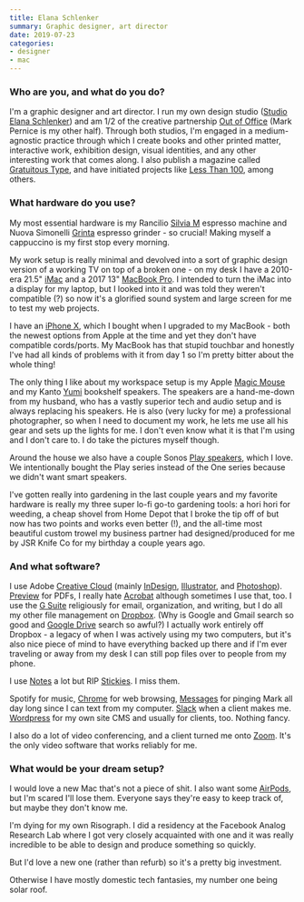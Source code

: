 ```yaml
---
title: Elana Schlenker
summary: Graphic designer, art director
date: 2019-07-23
categories:
- designer 
- mac
---
```


### Who are you, and what do you do?

I'm a graphic designer and art director. I run my own design studio ([Studio Elana Schlenker](http://elanaschlenker.com/ "Elana's studio website.")) and am 1/2 of the creative partnership [Out of Office](http://ooo-la.la/ "Elana and Mark's design website.") (Mark Pernice is my other half). Through both studios, I'm engaged in a medium-agnostic practice through which I create books and other printed matter, interactive work, exhibition design, visual identities, and any other interesting work that comes along. I also publish a magazine called [Gratuitous Type](http://gratuitoustype.com/ "A typography magazine."), and have initiated projects like [Less Than 100](http://elanaschlenker.com/76/ "Elana's pop-up gender wage parity shop."), among others.

### What hardware do you use?

My most essential hardware is my Rancilio [Silvia M][silvia] espresso machine and Nuova Simonelli [Grinta][] espresso grinder - so crucial! Making myself a cappuccino is my first stop every morning.

My work setup is really minimal and devolved into a sort of graphic design version of a working TV on top of a broken one - on my desk I have a 2010-era 21.5" [iMac][] and a 2017 13" [MacBook Pro][macbook-pro]. I intended to turn the iMac into a display for my laptop, but I looked into it and was told they weren't compatible (?) so now it's a glorified sound system and large screen for me to test my web projects.

I have an [iPhone X][iphone-x], which I bought when I upgraded to my MacBook - both the newest options from Apple at the time and yet they don't have compatible cords/ports. My MacBook has that stupid touchbar and honestly I've had all kinds of problems with it from day 1 so I'm pretty bitter about the whole thing!

The only thing I like about my workspace setup is my Apple [Magic Mouse][magic-mouse] and my Kanto [Yumi][] bookshelf speakers. The speakers are a hand-me-down from my husband, who has a vastly superior tech and audio setup and is always replacing his speakers. He is also (very lucky for me) a professional photographer, so when I need to document my work, he lets me use all his gear and sets up the lights for me. I don't even know what it is that I'm using and I don't care to. I do take the pictures myself though.

Around the house we also have a couple Sonos [Play speakers][play-1], which I love. We intentionally bought the Play series instead of the One series because we didn't want smart speakers.

I've gotten really into gardening in the last couple years and my favorite hardware is really my three super lo-fi go-to gardening tools: a hori hori for weeding, a cheap shovel from Home Depot that I broke the tip off of but now has two points and works even better (!), and the all-time most beautiful custom trowel my business partner had designed/produced for me by JSR Knife Co for my birthday a couple years ago.

### And what software?

I use Adobe [Creative Cloud][creative-cloud] (mainly [InDesign][], [Illustrator][], and [Photoshop][]). [Preview][] for PDFs, I really hate [Acrobat][] although sometimes I use that, too. I use the [G Suite][g-suite] religiously for email, organization, and writing, but I do all my other file management on [Dropbox][]. (Why is Google and Gmail search so good and [Google Drive][google-drive] search so awful?) I actually work entirely off Dropbox - a legacy of when I was actively using my two computers, but it's also nice piece of mind to have everything backed up there and if I'm ever traveling or away from my desk I can still pop files over to people from my phone.

I use [Notes][] a lot but RIP [Stickies][]. I miss them.

Spotify for music, [Chrome][] for web browsing, [Messages][] for pinging Mark all day long since I can text from my computer. [Slack][] when a client makes me. [Wordpress][] for my own site CMS and usually for clients, too. Nothing fancy.

I also do a lot of video conferencing, and a client turned me onto [Zoom][zoom.2]. It's the only video software that works reliably for me.

### What would be your dream setup?

I would love a new Mac that's not a piece of shit. I also want some [AirPods][], but I'm scared I'll lose them. Everyone says they're easy to keep track of, but maybe they don't know me.

I'm dying for my own Risograph. I did a residency at the Facebook Analog Research Lab where I got very closely acquainted with one and it was really incredible to be able to design and produce something so quickly.

But I'd love a new one (rather than refurb) so it's a pretty big investment.

Otherwise I have mostly domestic tech fantasies, my number one being solar roof.

[acrobat]: https://www.adobe.com/acrobat.html "Software for creating and editing PDF documents."
[airpods]: https://en.wikipedia.org/wiki/AirPods "Wireless in-ear headphones."
[chrome]: https://www.google.com/intl/en/chrome/ "A WebKit-based browser, where each tab runs in its own thread."
[creative-cloud]: https://www.adobe.com/creativecloud.html "A subscription service for Adobe's creative suite."
[dropbox]: https://www.dropbox.com/ "Online syncing and storage."
[g-suite]: https://workspace.google.com/ "A hosted solution for email, calendaring and more."
[google-drive]: https://accounts.google.com/ServiceLogin?service=wise&passive=1209600&osid=1&continue=https://drive.google.com/&followup=https://drive.google.com/&emr=1 "A cloud storage service."
[grinta]: http://web.archive.org/web/20180622062510/http://www.nuovasimonelli.it:80/en/prodotti/macinacaffe/grinta.html "A coffee grinder."
[illustrator]: https://www.adobe.com/products/illustrator.html "A vector graphics editor."
[imac]: https://www.apple.com/imac-24/ "An all-in-one computer."
[indesign]: https://www.adobe.com/products/indesign.html "A desktop/web publishing application."
[iphone-x]: https://en.wikipedia.org/wiki/IPhone_X "A 5.8 inch smartphone."
[macbook-pro]: https://www.apple.com/macbook-pro/ "A laptop."
[magic-mouse]: https://en.wikipedia.org/wiki/Magic_Mouse "A multi-touch mouse."
[messages]: https://en.wikipedia.org/wiki/Messages_(application) "A chat client for Mac."
[notes]: https://en.wikipedia.org/wiki/Notes_(Apple) "A note-taking application included with Mac OS X."
[photoshop]: https://www.adobe.com/products/photoshop.html "A bitmap image editor."
[play-1]: https://www.sonos.com/en-us/shop/play1 "A wireless speaker."
[preview]: https://en.wikipedia.org/wiki/Preview_(Mac_OS) "An image viewer included with Mac OS X."
[silvia]: https://www.ranciliogroup.com/rancilio/silvia/ "An espresso machine."
[slack]: https://slack.com/intl/ja-jp/ "A collaboration service."
[stickies]: https://en.wikipedia.org/wiki/Stickies_(software) "Desktop note software for the Mac."
[wordpress]: https://wordpress.com/ "Weblog publishing software."
[yumi]: https://www.consumerreports.org/products/wireless-bluetooth-speakers-34959/wireless-bluetooth-speakers-34960/kanto-yumi-385250/ "Bluetooth speakers."
[zoom.2]: https://zoom.us "Video conferencing software."
